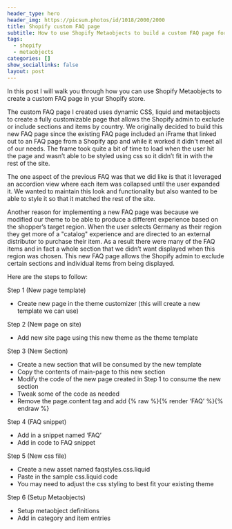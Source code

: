 ```yaml
---
header_type: hero
header_img: https://picsum.photos/id/1018/2000/2000
title: Shopify custom FAQ page
subtitle: How to use Shopify Metaobjects to build a custom FAQ page for your Shopify store
tags:
  - shopify
  - metaobjects
categories: []
show_sociallinks: false
layout: post
---
```



In this post I will walk you through how you can use Shopify Metaobjects to create a custom FAQ page in your Shopify store.

The custom FAQ page I created uses dynamic CSS, liquid and metaobjects to create a fully customizable page that allows the Shopify admin to exclude or include sections and items by country. We originally decided to build this new FAQ page since the existing FAQ page included an iFrame that linked out to an FAQ page from a Shopify app and while it worked it didn't meet all of our needs. The frame took quite a bit of time to load when the user hit the page and wasn’t able to be styled using css so it didn’t fit in with the rest of the site. 

The one aspect of the previous FAQ was that we did like is that it leveraged an accordion view where each item was collapsed until the user expanded it. We wanted to maintain this look and functionality but also wanted to be able to style it so that it matched the rest of the site.

Another reason for implementing a new FAQ page was because we modified our theme to be able to produce a different experience based on the shopper’s target region. When the user selects Germany as their region they get more of a "catalog" experience and are directed to an external distributor to purchase their item. As a result there were many of the FAQ items and in fact a whole section that we didn’t want displayed when this region was chosen. This new FAQ page allows the Shopify admin to exclude certain sections and individual items from being displayed.

Here are the steps to follow:

Step 1 (New page template)
* Create new page in the theme customizer (this will create a new template we can use)

Step 2 (New page on site)
* Add new site page using this new theme as the theme template

Step 3 (New Section)
*	Create a new section that will be consumed by the new template
*	Copy the contents of main-page to this new section
*	Modify the code of the new page created in Step 1 to consume the new section
*	Tweak some of the code as needed
*	Remove the page.content tag and add {% raw %}{% render ‘FAQ’ %}{% endraw %}

Step 4 (FAQ snippet)
*	Add in a snippet named ‘FAQ’
*	Add in code to FAQ snippet

Step 5 (New css file)
*	Create a new asset named faqstyles.css.liquid
*	Paste in the sample css.liquid code
*	You may need to adjust the css styling to best fit your existing theme

Step 6 (Setup Metaobjects)
*	Setup metaobject definitions
*	Add in category and item entries

<!---
{ include snippets/video.html id="QC6X82l0-1c" provider="youtube" nolazy="true"}
--->


